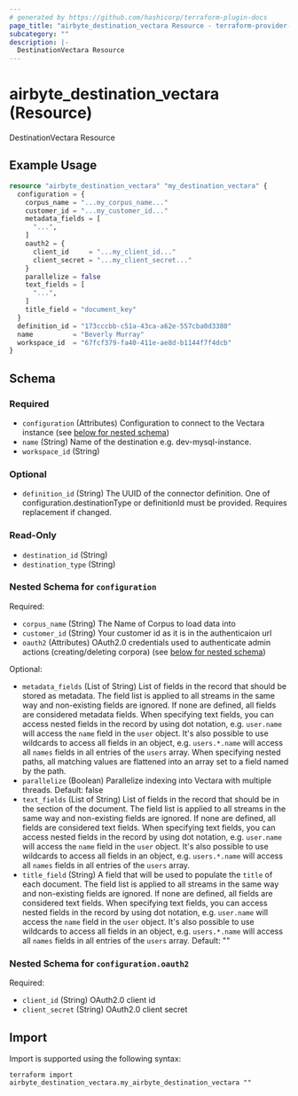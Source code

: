 ```yaml
---
# generated by https://github.com/hashicorp/terraform-plugin-docs
page_title: "airbyte_destination_vectara Resource - terraform-provider-airbyte"
subcategory: ""
description: |-
  DestinationVectara Resource
---
```


# airbyte_destination_vectara (Resource)

DestinationVectara Resource

## Example Usage

```terraform
resource "airbyte_destination_vectara" "my_destination_vectara" {
  configuration = {
    corpus_name = "...my_corpus_name..."
    customer_id = "...my_customer_id..."
    metadata_fields = [
      "...",
    ]
    oauth2 = {
      client_id     = "...my_client_id..."
      client_secret = "...my_client_secret..."
    }
    parallelize = false
    text_fields = [
      "...",
    ]
    title_field = "document_key"
  }
  definition_id = "173cccbb-c51a-43ca-a62e-557cba0d3380"
  name          = "Beverly Murray"
  workspace_id  = "67fcf379-fa40-411e-ae8d-b1144f7f4dcb"
}
```

<!-- schema generated by tfplugindocs -->
## Schema

### Required

- `configuration` (Attributes) Configuration to connect to the Vectara instance (see [below for nested schema](#nestedatt--configuration))
- `name` (String) Name of the destination e.g. dev-mysql-instance.
- `workspace_id` (String)

### Optional

- `definition_id` (String) The UUID of the connector definition. One of configuration.destinationType or definitionId must be provided. Requires replacement if changed.

### Read-Only

- `destination_id` (String)
- `destination_type` (String)

<a id="nestedatt--configuration"></a>
### Nested Schema for `configuration`

Required:

- `corpus_name` (String) The Name of Corpus to load data into
- `customer_id` (String) Your customer id as it is in the authenticaion url
- `oauth2` (Attributes) OAuth2.0 credentials used to authenticate admin actions (creating/deleting corpora) (see [below for nested schema](#nestedatt--configuration--oauth2))

Optional:

- `metadata_fields` (List of String) List of fields in the record that should be stored as metadata. The field list is applied to all streams in the same way and non-existing fields are ignored. If none are defined, all fields are considered metadata fields. When specifying text fields, you can access nested fields in the record by using dot notation, e.g. `user.name` will access the `name` field in the `user` object. It's also possible to use wildcards to access all fields in an object, e.g. `users.*.name` will access all `names` fields in all entries of the `users` array. When specifying nested paths, all matching values are flattened into an array set to a field named by the path.
- `parallelize` (Boolean) Parallelize indexing into Vectara with multiple threads. Default: false
- `text_fields` (List of String) List of fields in the record that should be in the section of the document. The field list is applied to all streams in the same way and non-existing fields are ignored. If none are defined, all fields are considered text fields. When specifying text fields, you can access nested fields in the record by using dot notation, e.g. `user.name` will access the `name` field in the `user` object. It's also possible to use wildcards to access all fields in an object, e.g. `users.*.name` will access all `names` fields in all entries of the `users` array.
- `title_field` (String) A field that will be used to populate the `title` of each document. The field list is applied to all streams in the same way and non-existing fields are ignored. If none are defined, all fields are considered text fields. When specifying text fields, you can access nested fields in the record by using dot notation, e.g. `user.name` will access the `name` field in the `user` object. It's also possible to use wildcards to access all fields in an object, e.g. `users.*.name` will access all `names` fields in all entries of the `users` array. Default: ""

<a id="nestedatt--configuration--oauth2"></a>
### Nested Schema for `configuration.oauth2`

Required:

- `client_id` (String) OAuth2.0 client id
- `client_secret` (String) OAuth2.0 client secret

## Import

Import is supported using the following syntax:

```shell
terraform import airbyte_destination_vectara.my_airbyte_destination_vectara ""
```
